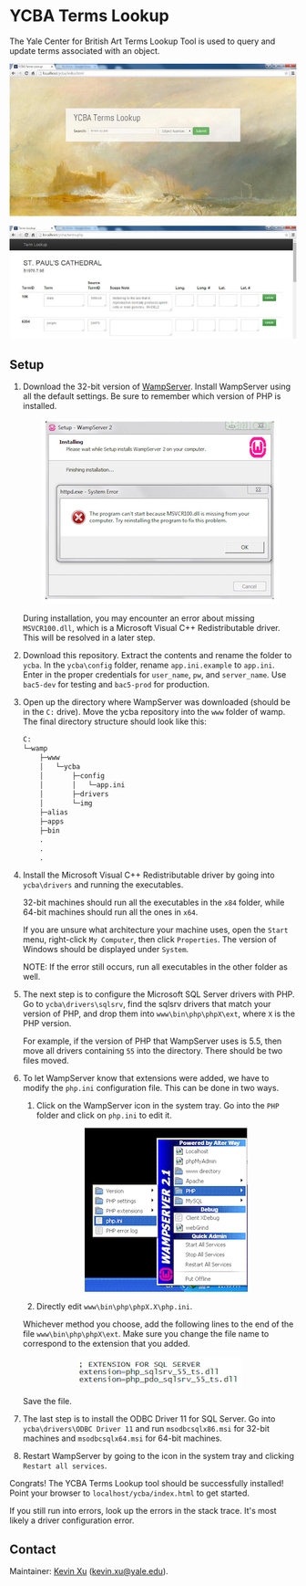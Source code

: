 YCBA Terms Lookup 
==========

The Yale Center for British Art Terms Lookup Tool is used to query and update terms associated with an object. 

![YCBA Terms Lookup Landing Page](https://github.com/kevinaxu/ycba-db/raw/master/img/query.jpg "Landing Page")

![Terms Page](https://github.com/kevinaxu/ycba-db/raw/master/img/terms.jpg "Terms Page")


Setup
-----

1.  Download the 32-bit version of [WampServer](http://www.wampserver.com/en/). Install WampServer using all the default settings. Be sure to remember which version of PHP is installed. 

	<p align="center">
		<img src="https://github.com/kevinaxu/ycba-db/raw/master/img/wamp-error.jpg" alt="Missing MSVCR100.dll"/>
	</p>
	
	During installation, you may encounter an error about missing `MSVCR100.dll`, which is a Microsoft Visual C++ Redistributable driver. This will be resolved in a later step. 
	
2. 	Download this repository. Extract the contents and rename the folder to `ycba`. In the `ycba\config` folder, rename `app.ini.example` to `app.ini`. Enter in the proper credentials for `user_name`, `pw`, and `server_name`. Use `bac5-dev` for testing and `bac5-prod` for production. 

3. Open up the directory where WampServer was downloaded (should be in the `C:` drive). Move the ycba repository into the `www` folder of wamp. The final directory structure should look like this: 

   ```
   C:
   └─wamp
	   ├─www
	   │   └─ycba
	   │       ├─config
	   │       │   └─app.ini
	   │       ├─drivers
	   │       └─img
	   ├─alias
	   ├─apps
	   ├─bin
	   .
	   .
	   .
   ```

4. Install the Microsoft Visual C++ Redistributable driver by going into `ycba\drivers` and running the executables. 

   32-bit machines should run all the executables in the `x84` folder, while 64-bit machines should run all the ones in `x64`. 

   If you are unsure what architecture your machine uses, open the `Start` menu, right-click `My Computer`, then click `Properties`. The version of Windows should be displayed under `System`. 

   NOTE: If the error still occurs, run all executables in the other folder as well. 

5. The next step is to configure the Microsoft SQL Server drivers with PHP. Go to `ycba\drivers\sqlsrv`, find the sqlsrv drivers that match your version of PHP, and drop them into `www\bin\php\phpX\ext`, where `X` is the PHP version.

   For example, if the version of PHP that WampServer uses is 5.5, then move all drivers containing `55` into the directory. There should be two files moved. 

6. To let WampServer know that extensions were added, we have to modify the `php.ini` configuration file. This can be done in two ways. 

    1. Click on the WampServer icon in the system tray. Go into the `PHP` folder and click on `php.ini` to edit it. 
       <p align="center">
		<img src="https://github.com/kevinaxu/ycba-db/raw/master/img/php-ini.jpg" alt="Editing php.ini"/>
	   </p>
   
    2. Directly edit `www\bin\php\phpX.X\php.ini`. 

   Whichever method you choose, add the following lines to the end of the file `www\bin\php\phpX\ext`. Make sure you change the file name to correspond to the extension that you added. 
   <p align="center">
		<img src="https://github.com/kevinaxu/ycba-db/raw/master/img/php-ini2.jpg" alt="Adding extensions to php.ini"/>
   </p>

   Save the file. 
   
7. The last step is to install the ODBC Driver 11 for SQL Server. Go into `ycba\drivers\ODBC Driver 11` and run `msodbcsqlx86.msi` for 32-bit machines and `msodbcsqlx64.msi` for 64-bit machines. 

8.	Restart WampServer by going to the icon in the system tray and clicking `Restart all services`. 


Congrats! The YCBA Terms Lookup tool should be successfully installed! Point your browser to `localhost/ycba/index.html` to get started. 

If you still run into errors, look up the errors in the stack trace. It's most likely a driver configuration error. 

Contact
-------

Maintainer: [Kevin Xu](http://github.com/kevinaxu/) (kevin.xu@yale.edu). 

